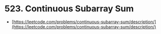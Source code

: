 # 523. Continuous Subarray Sum

- [https://leetcode.com/problems/continuous-subarray-sum/description/](https://leetcode.com/problems/continuous-subarray-sum/description/)
